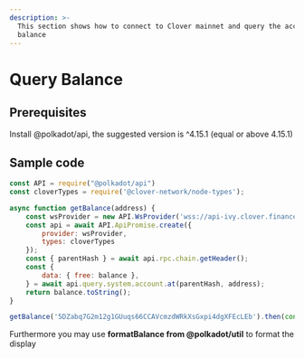 ```yaml
---
description: >-
  This section shows how to connect to Clover mainnet and query the account
  balance
---
```


# Query Balance

## **Prerequisites**

Install @polkadot/api, the suggested version is ^4.15.1 (equal or above 4.15.1)

## Sample code

```javascript
const API = require("@polkadot/api")
const cloverTypes = require('@clover-network/node-types');

async function getBalance(address) {
    const wsProvider = new API.WsProvider('wss://api-ivy.clover.finance');
    const api = await API.ApiPromise.create({
        provider: wsProvider,
        types: cloverTypes
    });
    const { parentHash } = await api.rpc.chain.getHeader();
    const {
        data: { free: balance },
    } = await api.query.system.account.at(parentHash, address);
    return balance.toString();
}

getBalance('5DZabq7G2m12g1GUuqs66CCAVcmzdWRkXsGxpi4dgXFEcLEb').then(console.log)
```

Furthermore you may use **formatBalance **from** @polkadot/util** to format the display



 
